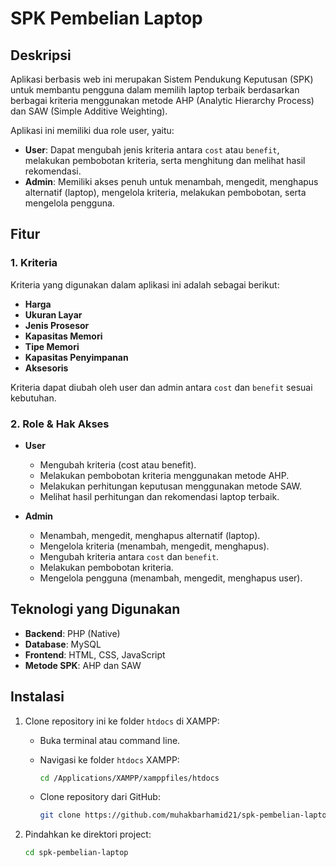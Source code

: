 # SPK Pembelian Laptop

## Deskripsi

Aplikasi berbasis web ini merupakan Sistem Pendukung Keputusan (SPK) untuk membantu pengguna dalam memilih laptop terbaik berdasarkan berbagai kriteria menggunakan metode AHP (Analytic Hierarchy Process) dan SAW (Simple Additive Weighting).

Aplikasi ini memiliki dua role user, yaitu:

- **User**: Dapat mengubah jenis kriteria antara `cost` atau `benefit`, melakukan pembobotan kriteria, serta menghitung dan melihat hasil rekomendasi.
- **Admin**: Memiliki akses penuh untuk menambah, mengedit, menghapus alternatif (laptop), mengelola kriteria, melakukan pembobotan, serta mengelola pengguna.

## Fitur

### 1. Kriteria

Kriteria yang digunakan dalam aplikasi ini adalah sebagai berikut:

- **Harga**
- **Ukuran Layar**
- **Jenis Prosesor**
- **Kapasitas Memori**
- **Tipe Memori**
- **Kapasitas Penyimpanan**
- **Aksesoris**

Kriteria dapat diubah oleh user dan admin antara `cost` dan `benefit` sesuai kebutuhan.

### 2. Role & Hak Akses

- **User**

  - Mengubah kriteria (cost atau benefit).
  - Melakukan pembobotan kriteria menggunakan metode AHP.
  - Melakukan perhitungan keputusan menggunakan metode SAW.
  - Melihat hasil perhitungan dan rekomendasi laptop terbaik.

- **Admin**
  - Menambah, mengedit, menghapus alternatif (laptop).
  - Mengelola kriteria (menambah, mengedit, menghapus).
  - Mengubah kriteria antara `cost` dan `benefit`.
  - Melakukan pembobotan kriteria.
  - Mengelola pengguna (menambah, mengedit, menghapus user).

## Teknologi yang Digunakan

- **Backend**: PHP (Native)
- **Database**: MySQL
- **Frontend**: HTML, CSS, JavaScript
- **Metode SPK**: AHP dan SAW

## Instalasi

1. Clone repository ini ke folder `htdocs` di XAMPP:

   - Buka terminal atau command line.
   - Navigasi ke folder `htdocs` XAMPP:

     ```bash
     cd /Applications/XAMPP/xamppfiles/htdocs
     ```

   - Clone repository dari GitHub:

     ```bash
     git clone https://github.com/muhakbarhamid21/spk-pembelian-laptop
     ```

2. Pindahkan ke direktori project:

   ```bash
   cd spk-pembelian-laptop
   ```
